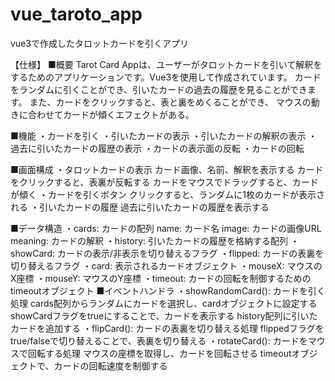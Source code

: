 # vue_taroto_app
vue3で作成したタロットカードを引くアプリ

【仕様】
■概要
Tarot Card Appは、ユーザーがタロットカードを引いて解釈をするためのアプリケーションです。Vue3を使用して作成されています。
カードをランダムに引くことができ、引いたカードの過去の履歴を見ることができます。
また、カードをクリックすると、表と裏をめくることができ、
マウスの動きに合わせてカードが傾くエフェクトがある。

■機能
・カードを引く
・引いたカードの表示
・引いたカードの解釈の表示
・過去に引いたカードの履歴の表示
・カードの表示面の反転
・カードの回転

■画面構成
・タロットカードの表示
	カード画像、名前、解釈を表示する
	カードをクリックすると、表裏が反転する
	カードをマウスでドラッグすると、カードが傾く
・カードを引くボタン
	クリックすると、ランダムに1枚のカードが表示される
・引いたカードの履歴
	過去に引いたカードの履歴を表示する

■データ構造
・cards: カードの配列
	name: カード名
	image: カードの画像URL
	meaning: カードの解釈
・history: 引いたカードの履歴を格納する配列
・showCard: カードの表示/非表示を切り替えるフラグ
・flipped: カードの表裏を切り替えるフラグ
・card: 表示されるカードオブジェクト
・mouseX: マウスのX座標
・mouseY: マウスのY座標
・timeout: カードの回転を制御するためのtimeoutオブジェクト
■イベントハンドラ
・showRandomCard(): カードを引く処理
	cards配列からランダムにカードを選択し、cardオブジェクトに設定する
	showCardフラグをtrueにすることで、カードを表示する
	history配列に引いたカードを追加する
・flipCard(): カードの表裏を切り替える処理
	flippedフラグをtrue/falseで切り替えることで、表裏を切り替える
・rotateCard(): カードをマウスで回転する処理
	マウスの座標を取得し、カードを回転させる
	timeoutオブジェクトで、カードの回転速度を制御する
